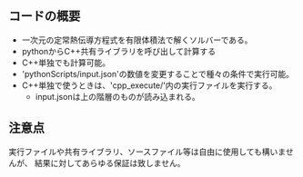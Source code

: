 ## コードの概要
- 一次元の定常熱伝導方程式を有限体積法で解くソルバーである。
- pythonからC++共有ライブラリを呼び出して計算する
- C++単独でも計算可能。
- 'pythonScripts/input.json'の数値を変更することで種々の条件で実行可能。
- C++単独で使うときは、'cpp_execute/'内の実行ファイルを実行する。
  - input.jsonは上の階層のものが読み込まれる。

## 注意点
実行ファイルや共有ライブラリ、ソースファイル等は自由に使用しても構いませんが、
結果に対してあらゆる保証は致しません。
